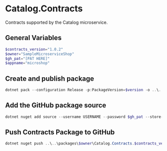 # Catalog.Contracts
Contracts supported by the Catalog microservice.

## General Variables
```powershell
$contracts_version="1.0.2"
$owner="SampleMicroserviceShop"
$gh_pat="[PAT HERE]"
$appname="microshop"
```

## Create and publish package
```powershell
dotnet pack --configuration Release -p:PackageVersion=$version -o ..\..\packages\$owner
```

 ## Add the GitHub package source
```powershell
dotnet nuget add source --username USERNAME --password $gh_pat --store-password-in-clear-text --name github https://nuget.pkg.github.com/$owner/index.json
```

 ## Push Contracts Package to GitHub
 ```powershell
dotnet nuget push ..\..\packages\$owner\Catalog.Contracts.$contracts_version.nupkg --api-key $gh_pat --source "github"
```